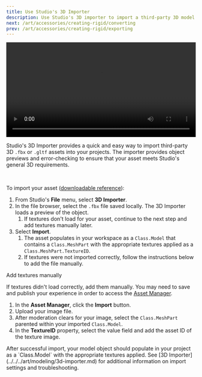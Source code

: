 ```yaml
---
title: Use Studio's 3D Importer
description: Use Studio's 3D importer to import a third-party 3D model into Studio.
next: /art/accessories/creating-rigid/converting
prev: /art/accessories/creating-rigid/exporting
---
```


<video controls src="../../../assets/art/accessories/creating-rigid/Importing.mp4" width="100%"></video>

Studio's 3D Importer provides a quick and easy way to import third-party 3D `.fbx` or `.gltf` assets into your projects. The importer provides object previews and error-checking to ensure that your asset meets Studio's general 3D requirements.

<br />

To import your asset ([downloadable reference](../../../assets/art/accessories/creating-rigid/Chest-Texturing-Complete.fbx)):

1. From Studio's **File** menu, select **3D Importer**.
2. In the file browser, select the `.fbx` file saved locally. The 3D Importer loads a preview of the object.
   1. If textures don't load for your asset, continue to the next step and add textures manually later.
3. Select **Import**.
   1. The asset populates in your workspace as a `Class.Model` that contains a `Class.MeshPart` with the appropriate textures applied as a `Class.MeshPart.TextureID`.
   2. If textures were not imported correctly, follow the instructions below to add the file manually.

<BaseAccordion>
<AccordionSummary>Add textures manually</AccordionSummary>
<AccordionDetails>

If textures didn't load correctly, add them manually. You may need to save and publish your experience in order to access the [Asset Manager](../../../projects/assets/manager.md).

1.  In the **Asset Manager**, click the **Import** button.
2.  Upload your image file.
3.  After moderation clears for your image, select the `Class.MeshPart` parented within your imported `Class.Model`.
4.  In the **TextureID** property, select the value field and add the asset ID of the texture image.

</AccordionDetails>
</BaseAccordion>

<Alert severity = 'success'>
After successful import, your model object should populate in your project as a `Class.Model` with the appropriate textures applied. See [3D Importer](../../../art/modeling/3d-importer.md) for additional information on import settings and troubleshooting.
</Alert>
